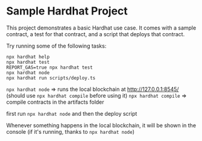 # Sample Hardhat Project

This project demonstrates a basic Hardhat use case. It comes with a sample contract, a test for that contract, and a script that deploys that contract.

Try running some of the following tasks:

```shell
npx hardhat help
npx hardhat test
REPORT_GAS=true npx hardhat test
npx hardhat node
npx hardhat run scripts/deploy.ts
```

`npx hardhat node` => runs the local blockchain at http://127.0.0.1:8545/ (should use `npx hardhat compile` before using it)
`npx hardhat compile` => compile contracts in the artifacts folder

first run `npx hardhat node` and then the deploy script

Whenever something happens in the local blockchain, it will be shown in the console (if it's running, thanks to `npx hardhat node`)
